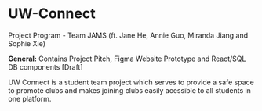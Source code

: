 # UW-Connect
Project Program - Team JAMS (ft. Jane He, Annie Guo, Miranda Jiang and Sophie Xie)


<strong>General:</strong> Contains Project Pitch, Figma Website Prototype and React/SQL DB components [Draft]

UW Connect is a student team project which serves to provide a safe space to promote clubs and makes joining clubs easily acessible to all students in one platform.
